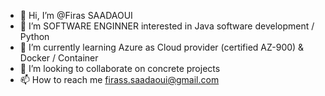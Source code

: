 - 👋 Hi, I’m @Firas SAADAOUI
- 👀 I’m SOFTWARE ENGINNER  interested in Java software development / Python
- 🌱 I’m currently learning Azure as Cloud provider (certified AZ-900) & Docker / Container
- 💞️ I’m looking to collaborate on concrete projects
- 📫 How to reach me firass.saadaoui@gmail.com

<!---
Firassaad/Firassaad is a ✨ special ✨ repository because its `README.md` (this file) appears on your GitHub profile.
You can click the Preview link to take a look at your changes.
--->
